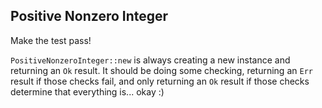 ﻿## Positive Nonzero Integer

Make the test pass!

<div class="hint">
<code>PositiveNonzeroInteger::new</code> is always creating a new instance and returning an <code>Ok</code> result.
It should be doing some checking, returning an <code>Err</code> result if those checks fail, and only returning an <code>Ok</code> result if those checks determine that everything is... okay :)
</div>
